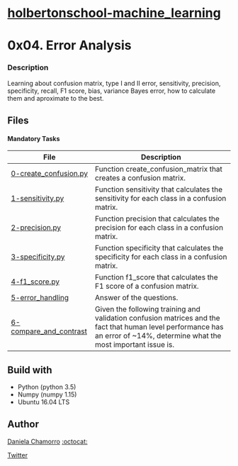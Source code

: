 # [holbertonschool-machine_learning](https://github.com/dalexach/holbertonschool-machine_learning)

# 0x04. Error Analysis
### Description 
Learning about confusion matrix, type I and II error, sensitivity, precision, specificity, recall, F1 score, bias, variance Bayes error, how to calculate them and aproximate to the best.

## Files
#### Mandatory Tasks

| File | Description |
| ------ | ------ |
| [0-create_confusion.py](0-create_confusion.py) | Function create_confusion_matrix that creates a confusion matrix. |
| [1-sensitivity.py](1-sensitivity.py) | Function sensitivity that calculates the sensitivity for each class in a confusion matrix. |
| [2-precision.py](2-precision.py) | Function precision that calculates the precision for each class in a confusion matrix. |
| [3-specificity.py](3-specificity.py) | Function specificity that calculates the specificity for each class in a confusion matrix. |
| [4-f1_score.py](4-f1_score.py) | Function f1_score that calculates the F1 score of a confusion matrix. |
| [5-error_handling](5-error_handling) | Answer of the questions. |
| [6-compare_and_contrast](6-compare_and_contrast) | Given the following training and validation confusion matrices and the fact that human level performance has an error of ~14%, determine what the most important issue is. |

## Build with
- Python (python 3.5)
- Numpy (numpy 1.15)
- Ubuntu 16.04 LTS 

## Author

[Daniela Chamorro](https://www.linkedin.com/in/dalexach/) [:octocat:](https://github.com/dalexach)

[Twitter](https://twitter.com/dalexach)

